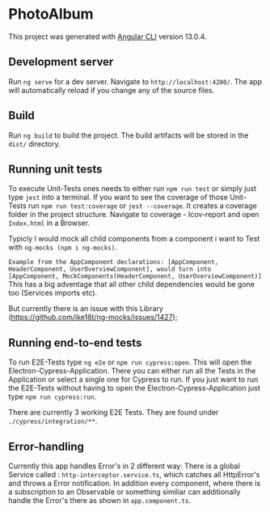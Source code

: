 # PhotoAlbum

This project was generated with [Angular CLI](https://github.com/angular/angular-cli) version 13.0.4.

## Development server

Run `ng serve` for a dev server. Navigate to `http://localhost:4200/`. The app will automatically reload if you change any of the source files.

## Build

Run `ng build` to build the project. The build artifacts will be stored in the `dist/` directory.

## Running unit tests

To execute Unit-Tests ones needs to either run `npm run test` or simply just type `jest` into a terminal.
If you want to see the coverage of those Unit-Tests run `npm run test:coverage` or  `jest --coverage`.
It creates a coverage folder in the project structure. Navigate to coverage - Icov-report and open `Index.html` in a Browser.

Typicly I would mock all child components from a component i want to Test with `ng-mocks (npm i ng-mocks)`.

` Example from the AppComponent
declarations: [AppComponent, HeaderComponent, UserOverviewComponent],
would turn into [AppComponent, MockComponents(HeaderComponent, UserOverviewComponent)]
`
This has a big adventage that all other child dependencies would be gone too (Services imports etc).

But currently there is an issue with this Library (https://github.com/ike18t/ng-mocks/issues/1427);

## Running end-to-end tests

To run E2E-Tests type `ng e2e` or `npm run cypress:open`. This will open the Electron-Cypress-Application.
There you can either run all the Tests in the Application or select a single one for Cypress to run.
If you just want to run the E2E-Tests without having to open the Electron-Cypress-Application just type `npm run cypress:run`.

There are currently 3 working E2E Tests. They are found under `./cypress/integration/**`.

## Error-handling

Currently this app handles Error's in 2 different way:
There is a global Service called : `http-interceptor.service.ts`, which catches all HttpError's and throws a Error notification.
In addition every component, where there is a subscription to an Observable or something similiar can additionally handle the Error's there as shown in `app.component.ts`. 
